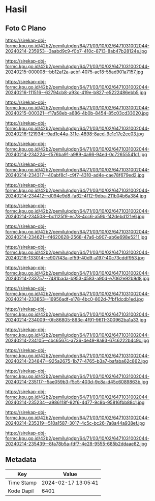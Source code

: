 # Hasil

## Foto C Plano

https://sirekap-obj-formc.kpu.go.id/42b2/pemilu/pdpr/64/71/03/10/02/6471031002044-20240214-235953--3aabd9c9-f0b7-410c-8713-8ab47b28124e.jpg

https://sirekap-obj-formc.kpu.go.id/42b2/pemilu/pdpr/64/71/03/10/02/6471031002044-20240215-000008--bb12af2a-acbf-4075-ac18-55ad901a7157.jpg

https://sirekap-obj-formc.kpu.go.id/42b2/pemilu/pdpr/64/71/03/10/02/6471031002044-20240216-111516--62794cb8-a93c-419e-b827-e5222486ebb5.jpg

https://sirekap-obj-formc.kpu.go.id/42b2/pemilu/pdpr/64/71/03/10/02/6471031002044-20240215-000321--f17a58eb-a686-4b0b-8454-85c03cd33020.jpg

https://sirekap-obj-formc.kpu.go.id/42b2/pemilu/pdpr/64/71/03/10/02/6471031002044-20240216-121934--9ad1c44a-311e-4898-8acd-9c1c17e2ec03.jpg

https://sirekap-obj-formc.kpu.go.id/42b2/pemilu/pdpr/64/71/03/10/02/6471031002044-20240214-234224--f576ba91-a989-4a66-94ed-0c72655541c1.jpg

https://sirekap-obj-formc.kpu.go.id/42b2/pemilu/pdpr/64/71/03/10/02/6471031002044-20240214-234317--40abf8c1-c9f7-4310-ad4e-cae78f679ed2.jpg

https://sirekap-obj-formc.kpu.go.id/42b2/pemilu/pdpr/64/71/03/10/02/6471031002044-20240214-234412--d094e9d8-fa62-4f12-9dba-211b04b6a384.jpg

https://sirekap-obj-formc.kpu.go.id/42b2/pemilu/pdpr/64/71/03/10/02/6471031002044-20240214-234508--bc1125f9-ec78-4cc6-a59b-f42debd121e6.jpg

https://sirekap-obj-formc.kpu.go.id/42b2/pemilu/pdpr/64/71/03/10/02/6471031002044-20240214-234621--f4620628-2568-47a6-b907-ab6e698e5211.jpg

https://sirekap-obj-formc.kpu.go.id/42b2/pemilu/pdpr/64/71/03/10/02/6471031002044-20240216-133014--e907f43a-ef59-40d9-a197-40c73cddf953.jpg

https://sirekap-obj-formc.kpu.go.id/42b2/pemilu/pdpr/64/71/03/10/02/6471031002044-20240214-233757--7481bada-b953-4583-a90d-e7062e92b9d8.jpg

https://sirekap-obj-formc.kpu.go.id/42b2/pemilu/pdpr/64/71/03/10/02/6471031002044-20240214-233853--16956adf-e178-4bc0-802d-7fbf1dcdb1ed.jpg

https://sirekap-obj-formc.kpu.go.id/42b2/pemilu/pdpr/64/71/03/10/02/6471031002044-20240214-234009--0fc86805-863e-4f91-9611-300962ba1a33.jpg

https://sirekap-obj-formc.kpu.go.id/42b2/pemilu/pdpr/64/71/03/10/02/6471031002044-20240214-234105--cbc6567c-a736-4e49-8a93-67c6222b4c9c.jpg

https://sirekap-obj-formc.kpu.go.id/42b2/pemilu/pdpr/64/71/03/10/02/6471031002044-20240214-234847--925a2675-1b77-4765-b3a7-bafaba62c862.jpg

https://sirekap-obj-formc.kpu.go.id/42b2/pemilu/pdpr/64/71/03/10/02/6471031002044-20240214-235117--5ae059b3-f5c5-403d-9c8a-d45c6089863b.jpg

https://sirekap-obj-formc.kpu.go.id/42b2/pemilu/pdpr/64/71/03/10/02/6471031002044-20240214-235234--a986118f-92f6-4d77-9c9b-95816fbb88c1.jpg

https://sirekap-obj-formc.kpu.go.id/42b2/pemilu/pdpr/64/71/03/10/02/6471031002044-20240214-235319--510a1587-3017-4c5c-bc26-7a8a44a938ef.jpg

https://sirekap-obj-formc.kpu.go.id/42b2/pemilu/pdpr/64/71/03/10/02/6471031002044-20240214-235439--8fa78b5a-fdf7-4e28-9555-685b2ddaae82.jpg


## Metadata

| Key        | Value               |
| ---------- | ------------------- |
| Time Stamp | 2024-02-17 13:05:41 |
| Kode Dapil | 6401                |



